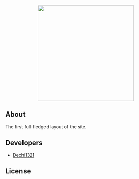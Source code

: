 <p align="center">
      <img src="https://png.pngtree.com/png-clipart/20230924/original/pngtree-internet-and-networkingthemed-icons-for-browsers-site-map-e-commerce-vector-png-image_12671595.png" width="300" height="300">
</p>


## About

The first full-fledged layout of the site.

## Developers

- [Dechi1321](https://github.com/siega52)

## License
